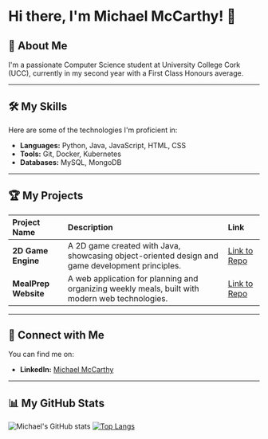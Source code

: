 # Hi there, I'm Michael McCarthy! 👋

## 🚀 About Me

I'm a passionate Computer Science student at University College Cork (UCC), currently in my second year with a First Class Honours average.

---

## 🛠️ My Skills

Here are some of the technologies I'm proficient in:

-   **Languages:** Python, Java, JavaScript, HTML, CSS
-   **Tools:** Git, Docker, Kubernetes
-   **Databases:** MySQL, MongoDB

---

## 🏆 My Projects

| Project Name | Description | Link |
| :--- | :--- | :--- |
| **2D Game Engine** | A 2D game created with Java, showcasing object-oriented design and game development principles. | [Link to Repo](https://github.com/mccarthy-michael/2D-Game) |
| **MealPrep Website** | A web application for planning and organizing weekly meals, built with modern web technologies. | [Link to Repo](https://github.com/mccarthy-michael/MealPrep-Website) |

---

## 🔗 Connect with Me

You can find me on:

-   **LinkedIn:** [Michael McCarthy](https://www.linkedin.com/in/michael-mccarthy-8028a2328/)

---

## 📊 My GitHub Stats

![Michael's GitHub stats](https://github-readme-stats.vercel.app/api?username=mccarthy-michael&show_icons=true&theme=radical)
[![Top Langs](https://github-readme-stats.vercel.app/api/top-langs/?username=mccarthy-michael&layout=compact&theme=radical)](https://github.com/anuraghazra/github-readme-stats)
